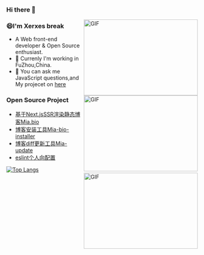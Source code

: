 ### Hi there 👋

<!--
**Miayawlr/MiayaWlr** is a ✨ _special_ ✨ repository because its `README.md` (this file) appears on your GitHub profile.
-->

<img align="right" alt="GIF" width = "300" height = "200" src="https://user-images.githubusercontent.com/52351095/104394534-c76ec680-5581-11eb-9701-07d1aa7118b9.gif" />
<img align="right" alt="GIF"  width = "300" height = "200" src="https://user-images.githubusercontent.com/52351095/103271953-8f4e7c00-49f6-11eb-83fe-deedfb4f0f3d.gif" />

### 😄I'm Xerxes break
- A  Web front-end developer & Open Source enthusiast.
- 🌸 Currenly I'm working in FuZhou,China.
- 💬 You can ask me JavaScript questions,and My projecet on [here](mailto:812137533@qq.com)

### Open Source Project
- [基于Next.jsSSR渲染静态博客Mia.bio](https://github.com/Risyen/Mia.bio)
- [博客安装工具Mia-bio-installer](https://github.com/Risyen/bio-installer)
- [博客diff更新工具Mia-update](https://github.com/Risyen/mia.bio-update)
- [eslint个人向配置](https://github.com/Miayawlr/eslint-config-kagura)

[![Top Langs](https://github-readme-stats.vercel.app/api/top-langs/?username=XeryYue&hide=css,html)](https://github.com/XeryYue/github-readme-stats)
<img align="right" alt="GIF"  width = "300" height = "200" src="https://user-images.githubusercontent.com/52351095/103272262-5c58b800-49f7-11eb-8761-8bf5f283835f.gif" />
